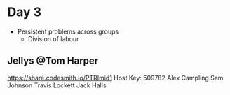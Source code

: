 # Day 3

- Persistent problems across groups
  - Division of labour


## Jellys @Tom Harper

https://share.codesmith.io/PTRImid1
Host Key: 509782
Alex Campling
Sam Johnson
Travis Lockett
Jack Halls
